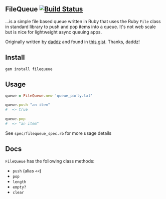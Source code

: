

## FileQueue [![Build Status](https://travis-ci.org/pezra/filequeue.svg)](https://travis-ci.org/pezra/filequeue)
...is a simple file based queue written in Ruby that uses the Ruby `File` class in standard library to push and pop items into a queue. It's not web scale but is nice for lightweight async queuing apps.

Originally written by [daddz](http://www.github.com/daddz) and found in [this gist](https://gist.github.com/352509). Thanks, daddz!

## Install

    gem install filequeue

## Usage

```ruby
queue = FileQueue.new 'queue_party.txt'

queue.push "an item"
#  => true
      
queue.pop
#  => "an item"
```

See `spec/filequeue_spec.rb` for more usage details

## Docs

`FileQueue` has the following class methods:

* `push` (alias `<<`)
* `pop`
* `length`
* `empty?`
* `clear`
